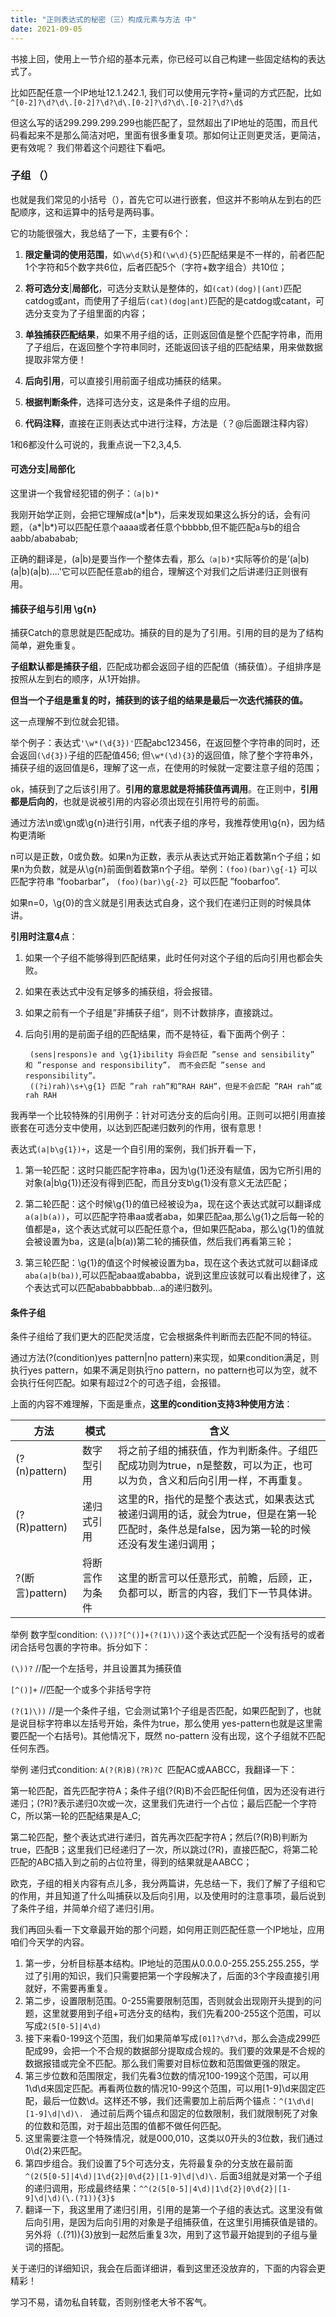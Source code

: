 ```yaml
---
title: "正则表达式的秘密（三）构成元素与方法 中"
date: 2021-09-05
---
```



书接上回，使用上一节介绍的基本元素，你已经可以自己构建一些固定结构的表达式了。

比如匹配任意一个IP地址12.1.242.1, 我们可以使用元字符+量词的方式匹配，比如`^[0-2]?\d?\d\.[0-2]?\d?\d\.[0-2]?\d?\d\.[0-2]?\d?\d$`

但这么写的话299.299.299.299也能匹配了，显然超出了IP地址的范围，而且代码看起来不是那么简洁对吧，里面有很多重复项。那如何让正则更灵活，更简洁，更有效呢？  我们带着这个问题往下看吧。


### 子组  （）
也就是我们常见的小括号（），首先它可以进行嵌套，但这并不影响从左到右的匹配顺序，这和运算中的括号是两码事。

它的功能很强大，我总结了一下，主要有6个：
1. **限定量词的使用范围**，如`\w\d{5}`和`(\w\d){5}`匹配结果是不一样的，前者匹配1个字符和5个数字共6位，后者匹配5个（字符+数字组合）共10位；

1. **将可选分支**|**局部化**，可选分支默认是整体的，如`(cat)(dog)|(ant)`匹配catdog或ant，而使用了子组后`(cat)(dog|ant)`匹配的是catdog或catant，可选分支变为了子组里面的内容；

1. **单独捕获匹配结果**，如果不用子组的话，正则返回值是整个匹配字符串，而用了子组后，在返回整个字符串同时，还能返回该子组的匹配结果，用来做数据提取非常方便！

1. **后向引用**，可以直接引用前面子组成功捕获的结果。
1. **根据判断条件**，选择可选分支，这是条件子组的应用。
1. **代码注释**，直接在正则表达式中进行注释，方法是（？@后面跟注释内容）

1和6都没什么可说的，我重点说一下2,3,4,5.

#### **可选分支|局部化**
这里讲一个我曾经犯错的例子：`（a|b)*`

我刚开始学正则，会把它理解成(a*|b*)，后来发现如果这么拆分的话，会有问题，（a*|b*)可以匹配任意个aaaa或者任意个bbbbb,但不能匹配a与b的组合aabb/abababab;

正确的翻译是，(a|b)是要当作一个整体去看，那么`（a|b)*`实际等价的是’(a|b)(a|b)(a|b)....'它可以匹配任意ab的组合，理解这个对我们之后讲递归正则很有用。

#### **捕获子组与引用 \g{n}**
捕获Catch的意思就是匹配成功。捕获的目的是为了引用。引用的目的是为了结构简单，避免重复。

**子组默认都是捕获子组**，匹配成功都会返回子组的匹配值（捕获值）。子组排序是按照从左到右的顺序，从1开始排。

**但当一个子组是重复的时，捕获到的该子组的结果是最后一次迭代捕获的值。**

这一点理解不到位就会犯错。

举个例子：表达式`'\w*(\d{3})'`匹配abc123456，在返回整个字符串的同时，还会返回`(\d{3})`子组的匹配值456; 但`\w*(\d){3}`的返回值，除了整个字符串外，捕获子组的返回值是6，理解了这一点，在使用的时候就一定要注意子组的范围；

ok，捕获到了之后该引用了。**引用的意思就是将捕获值再调用**。在正则中，**引用都是后向的**，也就是说被引用的内容必须出现在引用符号的前面。

通过方法\n或\gn或\g{n}进行引用，n代表子组的序号，我推荐使用\g{n}，因为结构更清晰

n可以是正数，0或负数。如果n为正数，表示从表达式开始正着数第n个子组；如果n为负数，就是从\g{n}前面倒着数第n个子组。举例：`(foo)(bar)\g{-1}` 可以匹配字符串 ”foobarbar”， `(foo)(bar)\g{-2} `可以匹配 ”foobarfoo”. 

如果n=0，\g{0}的含义就是引用表达式自身，这个我们在递归正则的时候具体讲。

**引用时注意4点**：

1. 如果一个子组不能够得到匹配结果，此时任何对这个子组的后向引用也都会失败。
2. 如果在表达式中没有足够多的捕获组，将会报错。
3. 如果之前有一个子组是”非捕获子组“，则不计数排序，直接跳过。
4. 后向引用的是前面子组的匹配结果，而不是特征，看下面两个例子：

        (sens|respons)e and \g{1}ibility 将会匹配 ”sense and sensibility” 和 ”response and responsibility”， 而不会匹配 ”sense and responsibility”。
        ((?i)rah)\s+\g{1} 匹配 ”rah rah”和”RAH RAH”，但是不会匹配 ”RAH rah”或rah RAH
我再举一个比较特殊的引用例子：针对可选分支的后向引用。正则可以把引用直接嵌套在可选分支中使用，以达到匹配递归数列的作用，很有意思！

表达式`(a|b\g{1})+`，这是一个自引用的案例，我们拆开看一下，

1. 第一轮匹配：这时只能匹配字符串a，因为\g{1}还没有赋值，因为它所引用的对象(a|b\g{1})还没有得到匹配，而且分支b\g{1}没有意义无法匹配；

2. 第二轮匹配：这个时候\g{1}的值已经被设为a，现在这个表达式就可以翻译成`a(a|b(a))`，可以匹配字符串aa或者aba，如果匹配aa,那么\g{1}之后每一轮的值都是a，这个表达式就可以匹配任意个a，但如果匹配aba，那么\g{1}的值就会被设置为ba，这是(a|b(a))第二轮的捕获值，然后我们再看第三轮；

3. 第三轮匹配：\g{1}的值这个时候被设置为ba，现在这个表达式就可以翻译成`aba(a|b(ba))`,可以匹配abaa或ababba，说到这里应该就可以看出规律了，这个表达式可以匹配ababbabbbab...a的递归数列。

#### **条件子组**
条件子组给了我们更大的匹配灵活度，它会根据条件判断而去匹配不同的特征。

通过方法(?(condition)yes pattern|no pattern)来实现，如果condition满足，则执行yes pattern，如果不满足则执行no pattern，no pattern也可以为空，就不会执行任何匹配。如果有超过2个的可选子组，会报错。

上面的内容不难理解，下面是重点，**这里的condition支持3种使用方法**：


| 方法 |模式|含义 |
| --- | --- |---|
| (?(n)pattern) | 数字型引用|将之前子组的捕获值，作为判断条件。子组匹配成功则为true，n是整数，可以为正，也可以为负，含义和后向引用一样，不再重复。 |
|(?(R)pattern)| 递归式引用|这里的R，指代的是整个表达式，如果表达式被递归调用的话，就会为true，但是在第一轮匹配时，条件总是false，因为第一轮的时候还没有发生递归调用；
|?(断言)pattern)|将断言作为条件|这里的断言可以任意形式，前瞻，后顾，正，负都可以，断言的内容，我们下一节具体讲。

举例 数字型condition: `(\))?[^()]+(?(1)\))`这个表达式匹配一个没有括号的或者闭合括号包裹的字符串。拆分如下：

`(\))?`    //配一个左括号，并且设置其为捕获值

`[^()]+`   //匹配一个或多个非括号字符

`(?(1)\))` //是一个条件子组，它会测试第1个子组是否匹配，如果匹配到了，也就是说目标字符串以左括号开始，条件为true，那么使用 yes-pattern也就是这里需要匹配一个右括号)。其他情况下，既然 no-pattern 没有出现，这个子组就不匹配任何东西。

举例 递归式condition: `A(?(R)B)(?R)?C `匹配AC或AABCC，我翻译一下：

第一轮匹配，首先匹配字符A；条件子组(?(R)B)不会匹配任何值，因为还没有进行递归；(?R)?表示递归0次或一次，这里我们先进行一个占位；最后匹配一个字符C，所以第一轮的匹配结果是A_C;

第二轮匹配，整个表达式进行递归，首先再次匹配字符A；然后(?(R)B)判断为true，匹配B；这里我们已经递归了一次，所以跳过(?R)，直接匹配C，将第二轮匹配的ABC插入到之前的占位符里，得到的结果就是AABCC；

欧克，子组的相关内容有点儿多，我分两篇讲，先总结一下，我们了解了子组和它的作用，并且知道了什么叫捕获以及后向引用，以及使用时的注意事项，最后说到了条件子组，并简单介绍了递归引用。

我们再回头看一下文章最开始的那个问题，如何用正则匹配任意一个IP地址，应用咱们今天学的内容。

1. 第一步，分析目标基本结构。IP地址的范围从0.0.0.0-255.255.255.255，学过了引用的知识，我们只需要把第一个字段解决了，后面的3个字段直接引用就好，不需要再重复。
1. 第二步，设置限制范围。0-255需要限制范围，否则就会出现刚开头提到的问题，这里就要用到子组+可选分支的结构，我们先看200-255这个范围，可以写成`2(5[0-5]|4\d)`
1. 接下来看0-199这个范围，我们如果简单写成`[01]?\d?\d`，那么会造成299匹配成99，会把一个不合规的数据部分提取成合规的。我们要的效果是不合规的数据报错或完全不匹配。那么我们需要对目标位数和范围做更强的限定。
1. 第三步位数和范围限定，我们先看3位数的情况100-199这个范围，可以用1\d\d来固定匹配。再看两位数的情况10-99这个范围，可以用[1-9]\d来固定匹配，最后一位数\d。这样还不够，我们还需要加上前后两个锚点：`^(1\d\d|[1-9]\d|\d)\. ` 通过前后两个锚点和固定的位数限制，我们就限制死了对象的位数和范围，对于超出范围的值都不做任何匹配。
1. 这里需要注意一个特殊情况，就是000,010，这类以0开头的3位数，我们通过0\d{2}来匹配。
1. 第四步组合。我们设置了5个可选分支，先将最复杂的分支放在最前面`^(2(5[0-5]|4\d)|1\d{2}|0\d{2}|[1-9]\d|\d)\.` 后面3组就是对第一个子组的递归调用，形成最终结果：`^^(2(5[0-5]|4\d)|1\d{2}|0\d{2}|[1-9]\d|\d)(\.(?1)){3}$`
1. 翻译一下，我这里用了递归引用，引用的是第一个子组的表达式。这里没有做后向引用，是因为后向引用的对象是子组捕获值，在这里引用捕获值是错的。另外将（\.(?1)){3}放到一起然后重复3次，用到了这节最开始提到的子组与量词的搭配。

关于递归的详细知识，我会在后面详细讲，看到这里还没放弃的，下面的内容会更精彩！


学习不易，请勿私自转载，否则别怪老大爷不客气。
